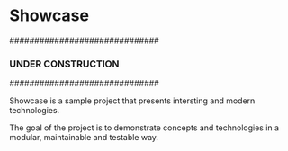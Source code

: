 # Showcase

##############################
###   UNDER CONSTRUCTION   ###
##############################


Showcase is a sample project that presents intersting and modern technologies.

The goal of the project is to demonstrate concepts and technologies in a modular, maintainable and testable way.

